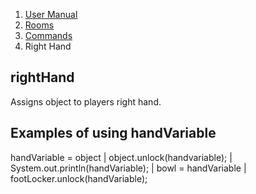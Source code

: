 <ol class="breadcrumb">
  <!-- <li><a href="#/">Rowdy Red's Java Adventures</a></li> -->
  <li><a href="#/docs/manual">User Manual</a></li>
  <li><a href="#/docs/rooms">Rooms</a></li>
  <li><a href="#/docs/commands">Commands</a></li>
  <li class="active">Right Hand</li>
</ol>

## rightHand


Assigns object to players right hand.

## Examples of using handVariable
handVariable = object | object.unlock(handvariable); | System.out.println(handVariable); | bowl = handVariable | footLocker.unlock(handVariable);